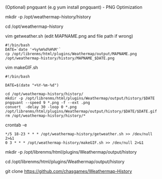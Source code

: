 (Optional) pngquant (e.g yum install pngquant) - PNG Optimization

mkdir -p /opt/weathermap-history/history

cd /opt/weathermap-history

vim getweather.sh (edit MAPNAME.png and file path if wrong)
```
#!/bin/bash
DATE=`date '+%y%m%d%H%M'`
cp /opt/librenms/html/plugins/Weathermap/output/MAPNAME.png /opt/weathermap-history/history/MAPNAME_$DATE.png
```

vim makeGIF.sh
```
#!/bin/bash

DATE=$(date "+%Y-%m-%d")

cd /opt/weathermap-history/history/
mkdir -p /opt/librenms/html/plugins/Weathermap/output/history/$DATE
pngquant --speed 9 *.png -f --ext .png
convert  -delay 30 -loop 0 *.png /opt/librenms/html/plugins/Weathermap/output/history/$DATE/$DATE.gif
rm /opt/weathermap-history/history/*
```

crontab -e
```
*/5 18-23 * * * /opt/weathermap-history/getweather.sh >> /dev/null 2>&1
0 3 * * * /opt/weathermap-history/makeGIF.sh >> /dev/null 2>&1
```

mkdir -p /opt/librenms/html/plugins/Weathermap/output/history

cd /opt/librenms/html/plugins/Weathermap/output/history

git clone https://github.com/chasgames/Weathermap-History
